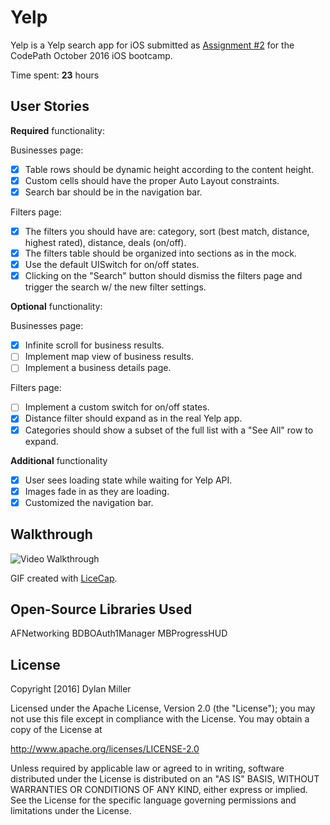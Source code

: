 # Yelp

Yelp is a Yelp search app for iOS submitted as [Assignment #2](https://github.com/dylancm4/Yelp) for the CodePath October 2016 iOS bootcamp.

Time spent: **23** hours

## User Stories

**Required** functionality:

Businesses page:
* [x] Table rows should be dynamic height according to the content height.
* [x] Custom cells should have the proper Auto Layout constraints.
* [x] Search bar should be in the navigation bar.

Filters page:
* [x] The filters you should have are: category, sort (best match, distance, highest rated), distance, deals (on/off).
* [x] The filters table should be organized into sections as in the mock.
* [x] Use the default UISwitch for on/off states.
* [x] Clicking on the "Search" button should dismiss the filters page and trigger the search w/ the new filter settings.

**Optional** functionality:

Businesses page:
* [x] Infinite scroll for business results.
* [ ] Implement map view of business results.
* [ ] Implement a business details page.

Filters page:
* [ ] Implement a custom switch for on/off states.
* [x] Distance filter should expand as in the real Yelp app.
* [X] Categories should show a subset of the full list with a "See All" row to expand.

**Additional** functionality

* [x] User sees loading state while waiting for Yelp API.
* [x] Images fade in as they are loading.
* [x] Customized the navigation bar.

## Walkthrough

![Video Walkthrough](YelpDemo.gif)

GIF created with [LiceCap](http://www.cockos.com/licecap/).

## Open-Source Libraries Used
AFNetworking
BDBOAuth1Manager
MBProgressHUD

## License

Copyright [2016] Dylan Miller

Licensed under the Apache License, Version 2.0 (the "License");
you may not use this file except in compliance with the License.
You may obtain a copy of the License at

http://www.apache.org/licenses/LICENSE-2.0

Unless required by applicable law or agreed to in writing, software
distributed under the License is distributed on an "AS IS" BASIS,
WITHOUT WARRANTIES OR CONDITIONS OF ANY KIND, either express or implied.
See the License for the specific language governing permissions and
limitations under the License.

